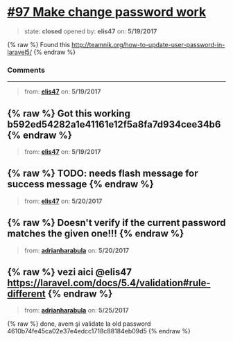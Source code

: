 # [\#97 Make change password work](https://github.com/adrianharabula/condr/issues/97)

> state: **closed** opened by: **elis47** on: **5/19/2017**

{% raw %}
Found this http://teamnik.org/how-to-update-user-password-in-laravel5/
{% endraw %}


### Comments

---
> from: [**elis47**](https://github.com/adrianharabula/condr/issues/97#issuecomment-302687418) on: **5/19/2017**

{% raw %}
Got this working b592ed54282a1e41161e12f5a8fa7d934cee34b6
{% endraw %}
---
> from: [**elis47**](https://github.com/adrianharabula/condr/issues/97#issuecomment-302687496) on: **5/19/2017**

{% raw %}
TODO: needs flash message for success message
{% endraw %}
---
> from: [**elis47**](https://github.com/adrianharabula/condr/issues/97#issuecomment-302865903) on: **5/20/2017**

{% raw %}
Doesn't verify if the current password matches the given one!!!
{% endraw %}
---
> from: [**adrianharabula**](https://github.com/adrianharabula/condr/issues/97#issuecomment-302879938) on: **5/20/2017**

{% raw %}
vezi aici @elis47 https://laravel.com/docs/5.4/validation#rule-different
{% endraw %}
---
> from: [**adrianharabula**](https://github.com/adrianharabula/condr/issues/97#issuecomment-303969404) on: **5/25/2017**

{% raw %}
done, avem şi validate la old password 4610b74fe45ca02e37e4edcc1718c88184eb09d5
{% endraw %}
